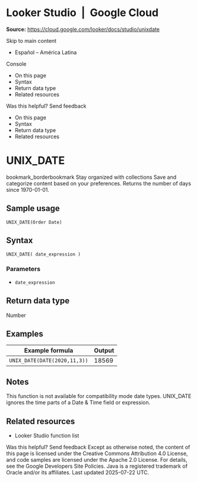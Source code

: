 # Looker Studio  |  Google Cloud

**Source:** https://cloud.google.com/looker/docs/studio/unixdate

Skip to main content 
  * Español – América Latina

Console 


  * On this page
  * Syntax
  * Return data type
  * Related resources




Was this helpful?
Send feedback 
  * On this page
  * Syntax
  * Return data type
  * Related resources


#  UNIX_DATE
bookmark_borderbookmark Stay organized with collections  Save and categorize content based on your preferences.
Returns the number of days since 1970-01-01.
## Sample usage
`UNIX_DATE(Order Date)`
## Syntax
`UNIX_DATE( date_expression )`
### Parameters
  * `date_expression`


## Return data type
Number
## Examples
Example formula  |  Output   
---|---  
` UNIX_DATE(DATE(2020,11,3)) ` |  18569   
## Notes
This function is not available for compatibility mode date types.
UNIX_DATE ignores the time parts of a Date & Time field or expression.
## Related resources
  * Looker Studio function list


Was this helpful?
Send feedback 
Except as otherwise noted, the content of this page is licensed under the Creative Commons Attribution 4.0 License, and code samples are licensed under the Apache 2.0 License. For details, see the Google Developers Site Policies. Java is a registered trademark of Oracle and/or its affiliates.
Last updated 2025-07-22 UTC.


